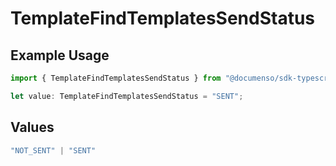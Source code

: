 # TemplateFindTemplatesSendStatus

## Example Usage

```typescript
import { TemplateFindTemplatesSendStatus } from "@documenso/sdk-typescript/models/operations";

let value: TemplateFindTemplatesSendStatus = "SENT";
```

## Values

```typescript
"NOT_SENT" | "SENT"
```